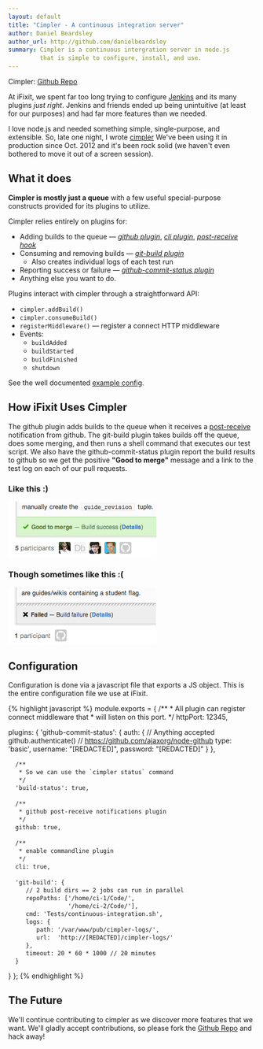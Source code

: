 ```yaml
---
layout: default
title: "Cimpler - A continuous integration server"
author: Daniel Beardsley
author_url: http://github.com/danielbeardsley
summary: Cimpler is a continuous intergration server in node.js
         that is simple to configure, install, and use.
---
```


Cimpler: [Github Repo](https://github.com/danielbeardsley/cimpler)

At iFixit, we spent far too long
trying to configure [Jenkins](http://jenkins-ci.org/)
and its many plugins _just right_.
Jenkins and friends ended up being unintuitive (at least for our purposes)
and had far more features than we needed.

I love node.js and needed something simple, single-purpose, and extensible.
So, late one night, I wrote [cimpler][repo]
We've been using it in production since <time datetime="2012-10-08">Oct. 2012</time>
and it's been rock solid (we haven't even bothered to move it out of a screen
session).

## What it does

**Cimpler is mostly just a queue**
with a few useful special-purpose constructs provided for its plugins to utilize.

Cimpler relies entirely on plugins for:

  * Adding builds to the queue &mdash; _[github plugin][p-github]_,
     _[cli plugin][p-cli]_, _[post-receive hook][p-cli]_
  * Consuming and removing builds &mdash; _[git-build plugin][p-git-build]_
    * Also creates individual logs of each test run
  * Reporting success or failure &mdash; _[github-commit-status plugin][p-status]_
  * Anything else you want to do.

Plugins interact with cimpler through a straightforward API:

  * `cimpler.addBuild()`
  * `cimpler.consumeBuild()`
  * `registerMiddleware()` &mdash; register a connect HTTP middleware
  * Events:
    * `buildAdded`
    * `buildStarted`
    * `buildFinished`
    * `shutdown`

See the well documented [example config][config].

## How iFixit Uses Cimpler

The github plugin adds builds to the queue
when it receives a [post-receive][hooks]
notification from github.
The git-build plugin takes builds off the queue,
does some merging,
and then runs a shell command that executes our test script.
We also have the github-commit-status plugin report the build results to github
so we get the positive **"Good to merge"** message and a link to the test log on each of our pull requests.

### Like this :)
<img class="screenshot" src="/assets/build-success.png"/>

### Though sometimes like this :(
<img class="screenshot" src="/assets/build-failed.png"/>


## Configuration

Configuration is done via a javascript file that exports a JS object.
This is the entire configuration file we use at iFixit.

{% highlight javascript %}
module.exports = {
   /**
    * All plugin can register connect middleware that
    * will listen on this port.
    */
   httpPort: 12345,

   plugins: {
      'github-commit-status': {
         auth: {
            // Anything accepted github.authenticate()
            // https://github.com/ajaxorg/node-github
            type: 'basic',
            username: "[REDACTED]",
            password: "[REDACTED]"
         }
      },

      /**
       * So we can use the `cimpler status` command
       */
      'build-status': true,

      /**
       * github post-receive notifications plugin
       */
      github: true,

      /**
       * enable commandline plugin
       */
      cli: true,

      'git-build': {
         // 2 build dirs == 2 jobs can run in parallel
         repoPaths: ['/home/ci-1/Code/',
                     '/home/ci-2/Code/'],
         cmd: 'Tests/continuous-integration.sh',
         logs: {
            path: '/var/www/pub/cimpler-logs/',
            url:  'http://[REDACTED]/cimpler-logs/'
         },
         timeout: 20 * 60 * 1000 // 20 minutes
      }
   }
};
{% endhighlight %}

## The Future

We'll continue contributing to cimpler as we discover more features that we want.
We'll gladly accept contributions, so please fork the [Github Repo][repo] and
hack away!

[repo]:          https://github.com/danielbeardsley/cimpler
[p-github]:      https://github.com/danielbeardsley/cimpler/blob/master/plugins/github.js
[p-cli]:         https://github.com/danielbeardsley/cimpler/blob/master/plugins/cli.js
[p-git-build]:   https://github.com/danielbeardsley/cimpler/blob/master/plugins/git-build.js
[p-status]:      https://github.com/danielbeardsley/cimpler/blob/master/plugins/github-commit-status.js
[config]:        https://github.com/danielbeardsley/cimpler/blob/master/config.sample.js
[hooks]:         https://help.github.com/articles/post-receive-hooks


